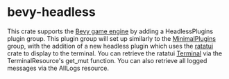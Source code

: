 # bevy-headless

This crate supports the [Bevy game engine](https://github.com/bevyengine/bevy) by adding a HeadlessPlugins plugin group.
This plugin group will set up similarly to the [MinimalPlugins](http://dev-docs.bevyengine.org/bevy/struct.MinimalPlugins.html) group, with the addition of a new headless plugin which uses the [ratatui](https://github.com/ratatui-org/ratatui) crate to display to the terminal.
You can retrieve the ratatui [Terminal](https://docs.rs/ratatui/latest/ratatui/terminal/index.html) via the TerminalResource's get_mut function.
You can also retrieve all logged messages via the AllLogs resource.

